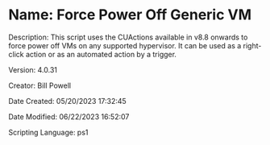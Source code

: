 ﻿# Name: Force Power Off Generic VM

Description: This script uses the CUActions available in v8.8 onwards to force power off VMs on any supported hypervisor. It can be used as a right-click action or as an automated action by a trigger.


Version: 4.0.31

Creator: Bill Powell

Date Created: 05/20/2023 17:32:45

Date Modified: 06/22/2023 16:52:07

Scripting Language: ps1

